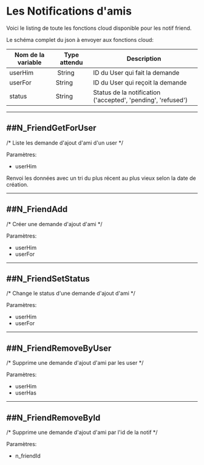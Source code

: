 # Les Notifications d'amis

Voici le listing de toute les fonctions cloud disponible pour les notif friend.

Le schéma complet du json à envoyer aux fonctions cloud:

| Nom de la variable | Type attendu                 | Description|
| ------------------ | ---------------------------- | ------ |
 userHim | String | ID du User qui fait la demande
 userFor | String | ID du User qui reçoit la demande
 status | String | Status de la notification ('accepted', 'pending', 'refused')

----------------------
##N_FriendGetForUser
----------------------

/* Liste les demande d'ajout d'ami d'un user */

Paramètres:

* userHim

Renvoi les données avec un tri du plus récent au plus vieux selon la date de création.

----------------------
##N_FriendAdd
----------------------

/* Créer une demande d'ajout d'ami */

Paramètres:

* userHim
* userFor

----------------------
##N_FriendSetStatus
----------------------

/* Change le status d'une demande d'ajout d'ami */

Paramètres:

* userHim
* userFor

----------------------
##N_FriendRemoveByUser
----------------------

/* Supprime une demande d'ajout d'ami par les user */

Paramètres:

* userHim
* userHas

----------------------
##N_FriendRemoveById
----------------------

/* Supprime une demande d'ajout d'ami par l'id de la notif */

Paramètres:

* n_friendId


